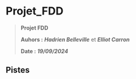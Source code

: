 # Projet_FDD

> **Projet FDD**
>
> **Auhors :** ***Hadrien Belleville*** et ***Elliot Carron***
>
> **Date :** ***19/09/2024***

## Pistes
